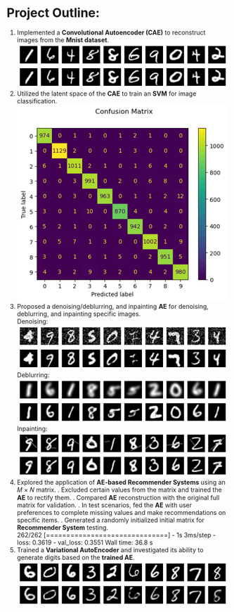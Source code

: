 # Project Outline:

1. Implemented a __Convolutional Autoencoder (CAE)__ to reconstruct images from the __Mnist dataset__.
![CAE_reconstruct_mnist](https://github.com/ilyesBoukraa/Variational-and-Covolutional_AutoEncoders/blob/master/output_imgs/reconstructed_imgs.png)
2. Utilized the latent space of the __CAE__ to train an __SVM__ for image classification.
![svm](https://github.com/ilyesBoukraa/Variational-and-Covolutional_AutoEncoders/blob/master/output_imgs/svm_confusion_matrix.png)
3. Proposed a denoising/deblurring, and inpainting __AE__ for denoising, deblurring, and inpainting specific images. <br>
Denoising:<br>
![denoise](https://github.com/ilyesBoukraa/Variational-and-Covolutional_AutoEncoders/blob/master/output_imgs/denoising.png) <br>
Deblurring: <br>
![deblur](https://github.com/ilyesBoukraa/Variational-and-Covolutional_AutoEncoders/blob/master/output_imgs/debluring.png)<br>
Inpainting: <br>
![inpaint](https://github.com/ilyesBoukraa/Variational-and-Covolutional_AutoEncoders/blob/master/output_imgs/inpainting.png) <br>
4. Explored the application of __AE-based Recommender Systems__ using an 𝑀 × 𝑁 matrix. 
  . Excluded certain values from the matrix and trained the __AE__ to rectify them.
  . Compared __AE__ reconstruction with the original full matrix for validation.
  . In test scenarios, fed the __AE__ with user preferences to complete missing values and make recommendations on specific items.
  . Generated a randomly initialized initial matrix for __Recommender System__ testing.<br>
262/262 [==============================] - 1s 3ms/step - loss: 0.3619 - val_loss: 0.3551
Wall time: 36.8 s  <br>
5. Trained a __Variational AutoEncoder__ and investigated its ability to generate digits based on the __trained AE__.
![VAE](https://github.com/ilyesBoukraa/Variational-and-Covolutional_AutoEncoders/blob/master/output_imgs/variational_autoencoder.png)
